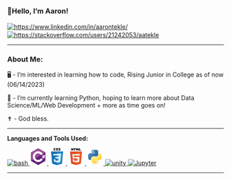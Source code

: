<h3 align="left">👋Hello, I’m Aaron!</h3>

<a href="https://www.linkedin.com/in/aarontekle/" target="blank"><img align="center" src="https://raw.githubusercontent.com/rahuldkjain/github-profile-readme-generator/master/src/images/icons/Social/linked-in-alt.svg" alt="https://www.linkedin.com/in/aarontekle/" height="30" width="40" /></a>
<a href="https://stackoverflow.com/users/21242053/aatekle" target="blank"><img align="center" src="https://raw.githubusercontent.com/rahuldkjain/github-profile-readme-generator/master/src/images/icons/Social/stack-overflow.svg" alt="https://stackoverflow.com/users/21242053/aatekle" height="30" width="40" /></a>
______________________________________________________________________________________________

<h3 align="left">About Me:</h3>
<p align="left">
  
:desktop_computer: - I’m interested in learning how to code, Rising Junior in College as of now (06/14/2023)
  
:deciduous_tree:	- I’m currently learning Python, hoping to learn more about Data Science/ML/Web Development + more as time goes on!
  
:latin_cross:	- God bless.
</p>

_________________________________________________________________________________________

**Languages and Tools Used:**

<p align="left"> <a href="https://www.gnu.org/software/bash/" target="_blank" rel="noreferrer"> <img src="https://www.vectorlogo.zone/logos/gnu_bash/gnu_bash-icon.svg" alt="bash" width="40" height="40"/> </a> <a href="https://www.w3schools.com/cs/" target="_blank" rel="noreferrer"> <img src="https://raw.githubusercontent.com/devicons/devicon/master/icons/csharp/csharp-original.svg" alt="csharp" width="40" height="40"/> </a> <a href="https://www.w3schools.com/css/" target="_blank" rel="noreferrer"> <img src="https://raw.githubusercontent.com/devicons/devicon/master/icons/css3/css3-original-wordmark.svg" alt="css3" width="40" height="40"/> </a> <a href="https://www.w3.org/html/" target="_blank" rel="noreferrer"> <img src="https://raw.githubusercontent.com/devicons/devicon/master/icons/html5/html5-original-wordmark.svg" alt="html5" width="40" height="40"/> </a> <a href="https://www.python.org" target="_blank" rel="noreferrer"> <img src="https://raw.githubusercontent.com/devicons/devicon/master/icons/python/python-original.svg" alt="python" width="40" height="40"/> </a> <a href="https://unity.com/" target="_blank" rel="noreferrer"> <img src="https://www.vectorlogo.zone/logos/unity3d/unity3d-icon.svg" alt="unity" width="40" height="40"/> </a>  <a href="https://jupyter.org/" target="_blank" rel="noreferrer"> <img src="https://logodix.com/logo/1741446.png" alt="Jupyter" width="40" height="40"/> </a> </p>


______________________________________________________________________________________________________________________________________________________
